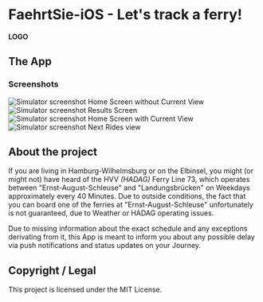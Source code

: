 # FaehrtSie-iOS - Let's track a ferry!

**LOGO**

## The App

### Screenshots

![Simulator screenshot Home Screen without Current View](./docs/Screenshots/Screenshot-Home-without-Current.png) ![Simulator screenshot Results Screen](./docs/Screenshots/Screenshot-Results-Search.png) ![Simulator screenshot Home Screen with Current View](./docs/Screenshots/Screenshot-Home-with-Current.png) ![Simulator screenshot Next Rides view](./docs/Screenshots/Screenshot-Next-Rides-One-Item.png)

## About the project

If you are living in Hamburg-Wilhelmsburg or on the Elbinsel, you might (or might not) have heard of the HVV *(HADAG)* Ferry Line 73, which operates between "Ernst-August-Schleuse" and "Landungsbrücken" on Weekdays approximately every 40 Minutes. Due to outside conditions, the fact that you can board one of the ferries at "Ernst-August-Schleuse" unfortunately is not guaranteed, due to Weather or HADAG operating issues. 

Due to missing information about the exact schedule and any exceptions derivating from it, this App is meant to inform you about any possible delay via push notifications and status updates on your Journey. 

## Copyright / Legal

This project is licensed under the MIT License.
